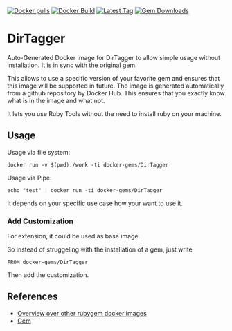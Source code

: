 [![Docker pulls](https://img.shields.io/docker/pulls/rubygem/DirTagger.svg)](https://hub.docker.com/r/rubygem/DirTagger/)
[![Docker Build](https://img.shields.io/docker/automated/rubygem/DirTagger.svg)](https://hub.docker.com/r/rubygem/DirTagger/)
[![Latest Tag](https://img.shields.io/github/tag/docker-rubygem/DirTagger.svg)](https://hub.docker.com/r/rubygem/DirTagger/)
[![Gem Downloads](https://img.shields.io/gem/dt/DirTagger.svg)](https://rubygems.org/gems/DirTagger/)
# DirTagger

Auto-Generated Docker image for DirTagger to allow simple usage without installation.
It is in sync with the original gem.

This allows to use a specific version of your favorite gem and ensures that this image will be supported in future.
The image is generated automatically from a github repository by Docker Hub.
This ensures that you exactly know what is in the image and what not.

It lets you use Ruby Tools without the need to install ruby on your machine.

## Usage

Usage via file system:

`docker run -v $(pwd):/work -ti docker-gems/DirTagger`

Usage via Pipe:

`echo "test" | docker run -ti docker-gems/DirTagger`

It depends on your specific use case how your want to use it.

### Add Customization

For extension, it could be used as base image.

So instead of struggeling with the installation of a gem, just write

`FROM docker-gems/DirTagger`

Then add the customization.

## References

 - [Overview over other rubygem docker images](https://github.com/thinkbot/docker-rubygem)
 - [Gem](https://rubygems.org/gems/DirTagger/)
